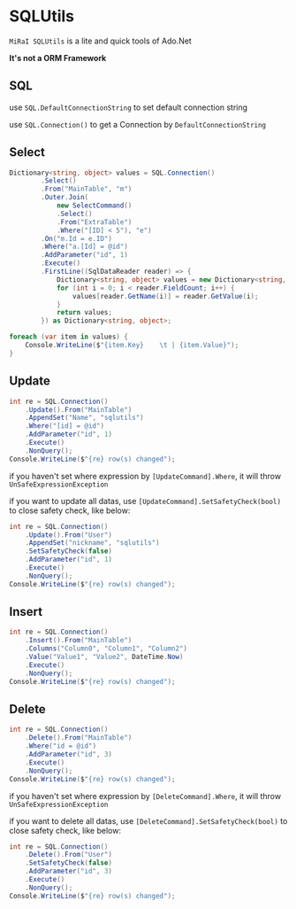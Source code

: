 # SQLUtils

`MiRaI SQLUtils` is a lite and quick tools of Ado.Net

**It's not a ORM Framework**

## SQL

use `SQL.DefaultConnectionString` to set default connection string

use `SQL.Connection()` to get a Connection by  `DefaultConnectionString`

## Select

``` c#
Dictionary<string, object> values = SQL.Connection()
        .Select()
        .From("MainTable", "m")
        .Outer.Join(
            new SelectCommand()
            .Select()
            .From("ExtraTable")
            .Where("[ID] < 5"), "e")
        .On("m.Id = e.ID")
        .Where("a.[Id] = @id")
        .AddParameter("id", 1)
        .Execute()
        .FirstLine((SqlDataReader reader) => {
            Dictionary<string, object> values = new Dictionary<string, object>();
            for (int i = 0; i < reader.FieldCount; i++) {
                values[reader.GetName(i)] = reader.GetValue(i);
            }
            return values;
        }) as Dictionary<string, object>;

foreach (var item in values) {
    Console.WriteLine($"{item.Key}    \t | {item.Value}");
}
```

## Update

``` c#
int re = SQL.Connection()
    .Update().From("MainTable")
    .AppendSet("Name", "sqlutils")
    .Where("[id] = @id")
    .AddParameter("id", 1)
    .Execute()
    .NonQuery();
Console.WriteLine($"{re} row(s) changed");
```

if you haven't set where expression by `[UpdateCommand].Where`,  it will throw `UnSafeExpressionException`

if you want to update all datas, use `[UpdateCommand].SetSafetyCheck(bool)` to close safety check, like below:

``` c#
int re = SQL.Connection()
    .Update().From("User")
    .AppendSet("nickname", "sqlutils")
    .SetSafetyCheck(false)
    .AddParameter("id", 1)
    .Execute()
    .NonQuery();
Console.WriteLine($"{re} row(s) changed");
```

## Insert

``` c#
int re = SQL.Connection()
    .Insert().From("MainTable")
    .Columns("Column0", "Column1", "Column2")
    .Value("Value1", "Value2", DateTime.Now)
    .Execute()
    .NonQuery();
Console.WriteLine($"{re} row(s) changed");
```

## Delete

``` c#
int re = SQL.Connection()
    .Delete().From("MainTable")
    .Where("id = @id")
    .AddParameter("id", 3)
    .Execute()
    .NonQuery();
Console.WriteLine($"{re} row(s) changed");
```

if you haven't set where expression by `[DeleteCommand].Where`,  it will throw `UnSafeExpressionException`

if you want to delete all datas, use `[DeleteCommand].SetSafetyCheck(bool)` to close safety check, like below:

``` c#
int re = SQL.Connection()
    .Delete().From("User")
    .SetSafetyCheck(false)
    .AddParameter("id", 3)
    .Execute()
    .NonQuery();
Console.WriteLine($"{re} row(s) changed");
```

